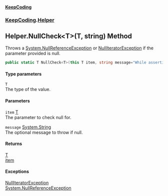 #### [KeepCoding](index.md 'index')
### [KeepCoding](KeepCoding.md 'KeepCoding').[Helper](Helper.md 'KeepCoding.Helper')
## Helper.NullCheck&lt;T&gt;(T, string) Method
Throws a [System.NullReferenceException](https://docs.microsoft.com/en-us/dotnet/api/System.NullReferenceException 'System.NullReferenceException') or [NullIteratorException](NullIteratorException.md 'KeepCoding.Internal.NullIteratorException') if the parameter provided is null.  
```csharp
public static T NullCheck<T>(this T item, string message="While asserting for null, the variable ended up null.");
```
#### Type parameters
<a name='KeepCoding.Helper.NullCheck.T.(T.string).T'></a>
`T`  
The type of the value.
  
#### Parameters
<a name='KeepCoding.Helper.NullCheck.T.(T.string).item'></a>
`item` [T](Helper.NullCheck.4RnIXBSYVoTN2snJQWKk4A.md#KeepCoding.Helper.NullCheck.T.(T.string).T 'KeepCoding.Helper.NullCheck&lt;T&gt;(T, string).T')  
The parameter to check null for.
  
<a name='KeepCoding.Helper.NullCheck.T.(T.string).message'></a>
`message` [System.String](https://docs.microsoft.com/en-us/dotnet/api/System.String 'System.String')  
The optional message to throw if null.
  
#### Returns
[T](Helper.NullCheck.4RnIXBSYVoTN2snJQWKk4A.md#KeepCoding.Helper.NullCheck.T.(T.string).T 'KeepCoding.Helper.NullCheck&lt;T&gt;(T, string).T')  
[item](Helper.NullCheck.4RnIXBSYVoTN2snJQWKk4A.md#KeepCoding.Helper.NullCheck.T.(T.string).item 'KeepCoding.Helper.NullCheck&lt;T&gt;(T, string).item')
#### Exceptions
[NullIteratorException](NullIteratorException.md 'KeepCoding.Internal.NullIteratorException')  
[System.NullReferenceException](https://docs.microsoft.com/en-us/dotnet/api/System.NullReferenceException 'System.NullReferenceException')  
